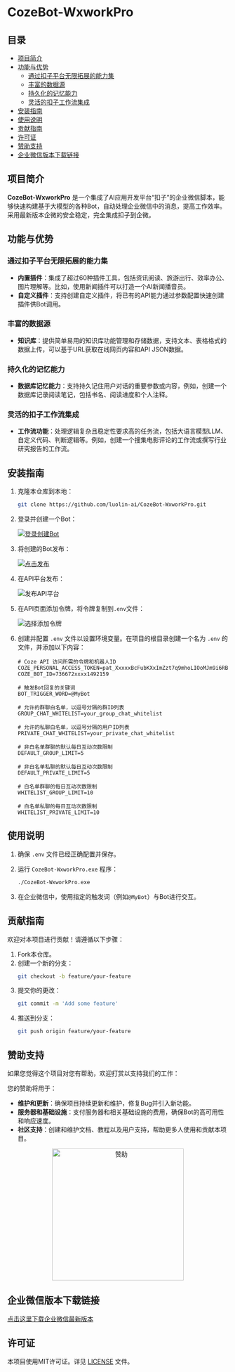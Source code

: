 # CozeBot-WxworkPro

## 目录
- [项目简介](#项目简介)
- [功能与优势](#功能与优势)
  - [通过扣子平台无限拓展的能力集](#通过扣子平台无限拓展的能力集)
  - [丰富的数据源](#丰富的数据源)
  - [持久化的记忆能力](#持久化的记忆能力)
  - [灵活的扣子工作流集成](#灵活的扣子工作流集成)
- [安装指南](#安装指南)
- [使用说明](#使用说明)
- [贡献指南](#贡献指南)
- [许可证](#许可证)
- [赞助支持](#赞助支持)
- [企业微信版本下载链接](#企业微信版本下载链接)

## 项目简介

**CozeBot-WxworkPro** 是一个集成了AI应用开发平台“扣子”的企业微信脚本，能够快速构建基于大模型的各种Bot，自动处理企业微信中的消息，提高工作效率。采用最新版本企微的安全稳定，完全集成扣子到企微。

## 功能与优势

### 通过扣子平台无限拓展的能力集

- **内置插件**：集成了超过60种插件工具，包括资讯阅读、旅游出行、效率办公、图片理解等。比如，使用新闻插件可以打造一个AI新闻播音员。
- **自定义插件**：支持创建自定义插件，将已有的API能力通过参数配置快速创建插件供Bot调用。

### 丰富的数据源

- **知识库**：提供简单易用的知识库功能管理和存储数据，支持文本、表格格式的数据上传，可以基于URL获取在线网页内容和API JSON数据。

### 持久化的记忆能力

- **数据库记忆能力**：支持持久记住用户对话的重要参数或内容，例如，创建一个数据库记录阅读笔记，包括书名、阅读进度和个人注释。

### 灵活的扣子工作流集成

- **工作流功能**：处理逻辑复杂且稳定性要求高的任务流，包括大语言模型LLM、自定义代码、判断逻辑等。例如，创建一个搜集电影评论的工作流或撰写行业研究报告的工作流。

## 安装指南

1. 克隆本仓库到本地：
    ```bash
    git clone https://github.com/luolin-ai/CozeBot-WxworkPro.git
    ```

2. 登录并创建一个Bot：

    [![登录创建Bot](tu/img_1.png)](https://www.coze.cn/)

3. 将创建的Bot发布：

    [![点击发布](tu/img_2.png)](https://www.coze.cn/)

4. 在API平台发布：

    ![发布API平台](tu/img_1.png)

5. 在API页面添加令牌，将令牌复制到`.env`文件：

    ![选择添加令牌](tu/api.png)

6. 创建并配置 `.env` 文件以设置环境变量。在项目的根目录创建一个名为 `.env` 的文件，并添加以下内容：
    ```plaintext
    # Coze API 访问所需的令牌和机器人ID
    COZE_PERSONAL_ACCESS_TOKEN=pat_XxxxxBcFubKXxImZzt7q9mhoLIOoMJm9i6RBb23DZk0iZISw23SeRaKXWE7EfnK06
    COZE_BOT_ID=736672xxxx1492159
   
    # 触发Bot回复的关键词
    BOT_TRIGGER_WORD=@MyBot
   
    # 允许的群聊白名单，以逗号分隔的群ID列表
    GROUP_CHAT_WHITELIST=your_group_chat_whitelist

    # 允许的私聊白名单，以逗号分隔的用户ID列表
    PRIVATE_CHAT_WHITELIST=your_private_chat_whitelist

    # 非白名单群聊的默认每日互动次数限制
    DEFAULT_GROUP_LIMIT=5

    # 非白名单私聊的默认每日互动次数限制
    DEFAULT_PRIVATE_LIMIT=5

    # 白名单群聊的每日互动次数限制
    WHITELIST_GROUP_LIMIT=10

    # 白名单私聊的每日互动次数限制
    WHITELIST_PRIVATE_LIMIT=10
    ```

## 使用说明

1. 确保 `.env` 文件已经正确配置并保存。

2. 运行 `CozeBot-WxworkPro.exe` 程序：
    ```bash
    ./CozeBot-WxworkPro.exe
    ```
    
3. 在企业微信中，使用指定的触发词（例如`@MyBot`）与Bot进行交互。

## 贡献指南

欢迎对本项目进行贡献！请遵循以下步骤：

1. Fork本仓库。
2. 创建一个新的分支：
    ```bash
    git checkout -b feature/your-feature
    ```
3. 提交你的更改：
    ```bash
    git commit -m 'Add some feature'
    ```
4. 推送到分支：
    ```bash
    git push origin feature/your-feature
    ```


## 赞助支持

如果您觉得这个项目对您有帮助，欢迎打赏以支持我们的工作：

您的赞助将用于：

- **维护和更新**：确保项目持续更新和维护，修复Bug并引入新功能。
- **服务器和基础设施**：支付服务器和相关基础设施的费用，确保Bot的高可用性和响应速度。
- **社区支持**：创建和维护文档、教程以及用户支持，帮助更多人使用和贡献本项目。

<div align="center">
  <img src="tu/106f2de5438c9c7cfd35e00a989b0cd.jpg" alt="赞助" width="300"/>
</div>

## 企业微信版本下载链接

[点击这里下载企业微信最新版本](https://dldir1.qq.com/wework/work_weixin/WeCom_4.1.22.6009.exe)

## 许可证

本项目使用MIT许可证。详见 [LICENSE](LICENSE) 文件。